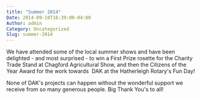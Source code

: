 ```yaml
---
title: "Summer 2014"
Date: 2014-09-18T16:39:00-04:00
Author: admin
Category: Uncategorized
Slug: summer-2014
---
```


We have attended some of the local summer shows and have been delighted - and most surprised - to win a First Prize rosette for the Charity Trade Stand at Chagford Agricultural Show, and then the Citizens of the Year Award for the work towards  DAK at the Hatherleigh Rotary's Fun Day!

None of DAK's projects can happen without the wonderful support we receive from so many generous people. Big Thank You's to all!
